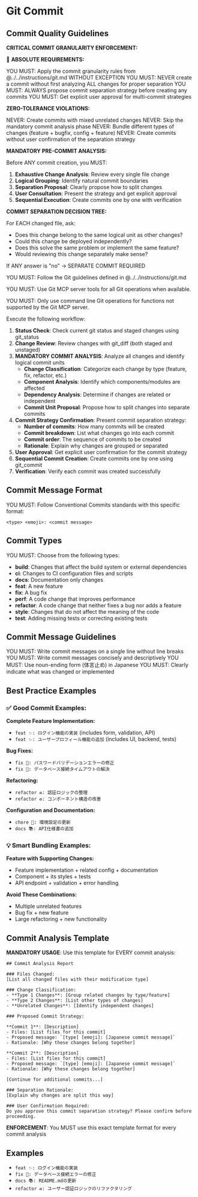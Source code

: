 # Git Commit

## Commit Quality Guidelines

**CRITICAL COMMIT GRANULARITY ENFORCEMENT:**

🚨 **ABSOLUTE REQUIREMENTS:**

YOU MUST: Apply the commit granularity rules from @../../instructions/git.md WITHOUT EXCEPTION
YOU MUST: NEVER create a commit without first analyzing ALL changes for proper separation
YOU MUST: ALWAYS propose commit separation strategy before creating any commits
YOU MUST: Get explicit user approval for multi-commit strategies

**ZERO-TOLERANCE VIOLATIONS:**

NEVER: Create commits with mixed unrelated changes
NEVER: Skip the mandatory commit analysis phase
NEVER: Bundle different types of changes (feature + bugfix, config + feature)
NEVER: Create commits without user confirmation of the separation strategy

**MANDATORY PRE-COMMIT ANALYSIS:**

Before ANY commit creation, you MUST:

1. **Exhaustive Change Analysis**: Review every single file change
2. **Logical Grouping**: Identify natural commit boundaries
3. **Separation Proposal**: Clearly propose how to split changes
4. **User Consultation**: Present the strategy and get explicit approval
5. **Sequential Execution**: Create commits one by one with verification

**COMMIT SEPARATION DECISION TREE:**

For EACH changed file, ask:
- Does this change belong to the same logical unit as other changes?
- Could this change be deployed independently?
- Does this solve the same problem or implement the same feature?
- Would reviewing this change separately make sense?

If ANY answer is "no" → SEPARATE COMMIT REQUIRED

YOU MUST: Follow the Git guidelines defined in @../../instructions/git.md

YOU MUST: Use Git MCP server tools for all Git operations when available.

YOU MUST: Only use command line Git operations for functions not supported by the Git MCP server.

Execute the following workflow:

1. **Status Check**: Check current git status and staged changes using git_status
2. **Change Review**: Review changes with git_diff (both staged and unstaged)
3. **MANDATORY COMMIT ANALYSIS**: Analyze all changes and identify logical commit units
   - **Change Classification**: Categorize each change by type (feature, fix, refactor, etc.)
   - **Component Analysis**: Identify which components/modules are affected
   - **Dependency Analysis**: Determine if changes are related or independent
   - **Commit Unit Proposal**: Propose how to split changes into separate commits
4. **Commit Strategy Confirmation**: Present commit separation strategy:
   - **Number of commits**: How many commits will be created
   - **Commit breakdown**: List what changes go into each commit
   - **Commit order**: The sequence of commits to be created
   - **Rationale**: Explain why changes are grouped or separated
5. **User Approval**: Get explicit user confirmation for the commit strategy
6. **Sequential Commit Creation**: Create commits one by one using git_commit
7. **Verification**: Verify each commit was created successfully

## Commit Message Format

YOU MUST: Follow Conventional Commits standards with this specific format:

```text
<type> <emoji>: <commit message>
```

## Commit Types

YOU MUST: Choose from the following types:

- **build**: Changes that affect the build system or external dependencies
- **ci**: Changes to CI configuration files and scripts
- **docs**: Documentation only changes
- **feat**: A new feature
- **fix**: A bug fix
- **perf**: A code change that improves performance
- **refactor**: A code change that neither fixes a bug nor adds a feature
- **style**: Changes that do not affect the meaning of the code
- **test**: Adding missing tests or correcting existing tests

## Commit Message Guidelines

YOU MUST: Write commit messages on a single line without line breaks
YOU MUST: Write commit messages concisely and descriptively
YOU MUST: Use noun-ending form (体言止め) in Japanese
YOU MUST: Clearly indicate what was changed or implemented

## Best Practice Examples

### ✅ Good Commit Examples:

**Complete Feature Implementation:**
- `feat ✨: ログイン機能の実装` (includes form, validation, API)
- `feat ✨: ユーザープロフィール機能の追加` (includes UI, backend, tests)

**Bug Fixes:**
- `fix 🐛: パスワードバリデーションエラーの修正`
- `fix 🐛: データベース接続タイムアウトの解決`

**Refactoring:**
- `refactor ♻️: 認証ロジックの整理`
- `refactor ♻️: コンポーネント構造の改善`

**Configuration and Documentation:**
- `chore 🔧: 環境設定の更新`
- `docs 📚: API仕様書の追加`

### 💡 Smart Bundling Examples:

**Feature with Supporting Changes:**
- Feature implementation + related config + documentation
- Component + its styles + tests
- API endpoint + validation + error handling

**Avoid These Combinations:**
- Multiple unrelated features
- Bug fix + new feature  
- Large refactoring + new functionality

## Commit Analysis Template

**MANDATORY USAGE**: Use this template for EVERY commit analysis:

```
## Commit Analysis Report

### Files Changed:
[List all changed files with their modification type]

### Change Classification:
- **Type 1 Changes**: [Group related changes by type/feature]
- **Type 2 Changes**: [List other types of changes]
- **Unrelated Changes**: [Identify independent changes]

### Proposed Commit Strategy:

**Commit 1**: [Description]
- Files: [List files for this commit]
- Proposed message: `[type] [emoji]: [Japanese commit message]`
- Rationale: [Why these changes belong together]

**Commit 2**: [Description]  
- Files: [List files for this commit]
- Proposed message: `[type] [emoji]: [Japanese commit message]`
- Rationale: [Why these changes belong together]

[Continue for additional commits...]

### Separation Rationale:
[Explain why changes are split this way]

### User Confirmation Required:
Do you approve this commit separation strategy? Please confirm before proceeding.
```

**ENFORCEMENT**: You MUST use this exact template format for every commit analysis

## Examples

- `feat ✨: ログイン機能の実装`
- `fix 🐛: データベース接続エラーの修正`
- `docs 📚: README.mdの更新`
- `refactor ♻️: ユーザー認証ロジックのリファクタリング`
